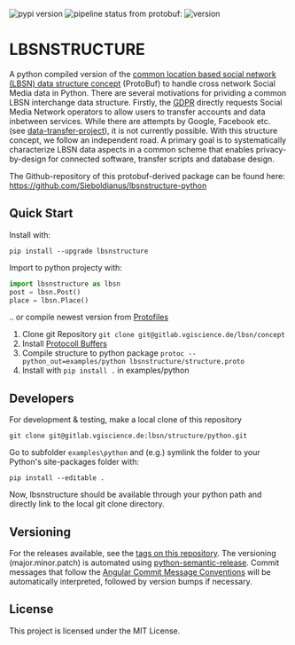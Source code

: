 ![pypi version](https://lbsn.vgiscience.org/structure/python/version.svg) ![pipeline status](https://gitlab.vgiscience.de/lbsn/structure/python/badges/master/pipeline.svg) from protobuf: ![version](https://lbsn.vgiscience.org/structure/protobuf/version.svg) 

# LBSNSTRUCTURE

A python compiled version of the [common location based social network (LBSN) data structure concept](https://gitlab.vgiscience.de/lbsn/concept) (ProtoBuf) to handle cross network Social Media data in Python.
There are several motivations for prividing a common LBSN interchange data structure. Firstly, the [GDPR](https://eur-lex.europa.eu/legal-content/EN/TXT/?uri=CELEX%3A32016R0679) directly requests Social Media Network operators to allow users to transfer accounts and data inbetween services. 
While there are attempts by Google, Facebook etc. (see [data-transfer-project](https://github.com/google/data-transfer-project)), it is not currently possible. With this structure concept, we follow an independent road.
A primary goal is to systematically characterize LBSN data aspects in a common scheme that enables privacy-by-design for connected software, transfer scripts and database design.

The Github-repository of this protobuf-derived package can be found here:
https://github.com/Sieboldianus/lbsnstructure-python

## Quick Start

Install with:  
```shell
pip install --upgrade lbsnstructure
```

Import to python projecty with:  
```python
import lbsnstructure as lbsn
post = lbsn.Post()
place = lbsn.Place()
```

.. or compile newest version from [Protofiles](https://gitlab.vgiscience.de/lbsn/concept)

1. Clone git Repository `git clone git@gitlab.vgiscience.de/lbsn/concept`
2. Install [Protocoll Buffers](https://github.com/google/protobuf/releases)
3. Compile structure to python package `protoc --python_out=examples/python lbsnstructure/structure.proto`  
4. Install with `pip install .` in examples/python

## Developers

For development & testing, make a local clone of this repository  
```shell
git clone git@gitlab.vgiscience.de:lbsn/structure/python.git
```

Go to subfolder `examples\python` and (e.g.) symlink the folder to your  
Python's site-packages folder with:  
```shell
pip install --editable .
```

Now, lbsnstructure should be available through your python path and directly link to the local git clone directory.

## Versioning

For the releases available, see the [tags on this repository](/../tags). 
The versioning (major.minor.patch) is automated using [python-semantic-release](https://github.com/relekang/python-semantic-release).
Commit messages that follow the [Angular Commit Message Conventions](https://github.com/angular/angular.js/blob/master/DEVELOPERS.md#-git-commit-guidelines) will be automatically interpreted, 
followed by version bumps if necessary. 

## License

This project is licensed under the  MIT License.
